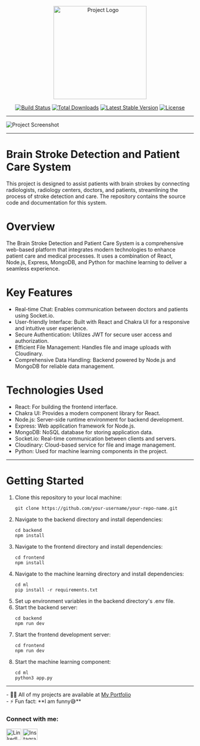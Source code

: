 <p align="center"><a href="https://your-portfolio-link.com" target="_blank"><img src="https://github.com/MentalStrange/graduation/frontent/src/assets/images/logo.png" width="250" alt="Project Logo"></a></p>
<p align="center">
<a href="https://your-portfolio-link.com"><img src="https://img.shields.io/badge/build-passing-brightgreen" alt="Build Status"></a>
<a href="https://your-portfolio-link.com"><img src="https://img.shields.io/badge/downloads-1000+-blue" alt="Total Downloads"></a>
<a href="https://your-portfolio-link.com"><img src="https://img.shields.io/badge/version-1.0.0-orange" alt="Latest Stable Version"></a>
<a href="https://your-portfolio-link.com"><img src="https://img.shields.io/badge/license-MIT-yellow" alt="License"></a>
</p>
<hr>
<img src="https://github.com/MentalStrange/graduation/frontent/src/assets/images/cover2.png" alt="Project Screenshot">
<hr>
<h1> Brain Stroke Detection and Patient Care System </h1>
<p>This project is designed to assist patients with brain strokes by connecting radiologists, radiology centers, doctors, and patients, streamlining the process of stroke detection and care. The repository contains the source code and documentation for this system.</p>
<h1>Overview</h1>
<p>The Brain Stroke Detection and Patient Care System is a comprehensive web-based platform that integrates modern technologies to enhance patient care and medical processes. It uses a combination of React, Node.js, Express, MongoDB, and Python for machine learning to deliver a seamless experience.</p>
<h1>Key Features</h1>
<ul>
<li>Real-time Chat: Enables communication between doctors and patients using Socket.io.</li>
<li>User-friendly Interface: Built with React and Chakra UI for a responsive and intuitive user experience.</li>
<li>Secure Authentication: Utilizes JWT for secure user access and authorization.</li>
<li>Efficient File Management: Handles file and image uploads with Cloudinary.</li>
<li>Comprehensive Data Handling: Backend powered by Node.js and MongoDB for reliable data management.</li>
</ul>
<h1>Technologies Used</h1>
<ul>
<li>React: For building the frontend interface.</li>
<li>Chakra UI: Provides a modern component library for React.</li>
<li>Node.js: Server-side runtime environment for backend development.</li>
<li>Express: Web application framework for Node.js.</li>
<li>MongoDB: NoSQL database for storing application data.</li>
<li>Socket.io: Real-time communication between clients and servers.</li>
<li>Cloudinary: Cloud-based service for file and image management.</li>
<li>Python: Used for machine learning components in the project.</li>
</ul>
<hr>
<h1>Getting Started</h1>
<ol>
    <li>Clone this repository to your local machine:</li>
    <pre><code>git clone https://github.com/your-username/your-repo-name.git</code></pre>
    <li>Navigate to the backend directory and install dependencies:</li>
    <pre><code>cd backend
npm install</code></pre>
    <li>Navigate to the frontend directory and install dependencies:</li>
    <pre><code>cd frontend
npm install</code></pre>
    <li>Navigate to the machine learning directory and install dependencies:</li>
    <pre><code>cd ml
pip install -r requirements.txt</code></pre>
    <li>Set up environment variables in the backend directory's .env file.</li>
    <li>Start the backend server:</li>
    <pre><code>cd backend
npm run dev</code></pre>
    <li>Start the frontend development server:</li>
    <pre><code>cd frontend
npm run dev</code></pre>
    <li>Start the machine learning component:</li>
    <pre><code>cd ml
python3 app.py</code></pre>
</ol>
<hr>
- 👨‍💻 All of my projects are available at <a href="https://your-portfolio-link.com">My Portfolio</a> <br>
- ⚡ Fun fact: **I am funny😅**

<h3 align="left">Connect with me:</h3>
<p align="left">
<a href="https://www.linkedin.com/in/your-linkedin-profile/" target="blank"><img align="center" src="https://raw.githubusercontent.com/rahuldkjain/github-profile-readme-generator/master/src/images/icons/Social/linked-in-alt.svg" alt="LinkedIn" height="30" width="40" /></a>
<a href="https://www.instagram.com/your-instagram-profile/" target="blank"><img align="center" src="https://raw.githubusercontent.com/rahuldkjain/github-profile-readme-generator/master/src/images/icons/Social/instagram.svg" alt="Instagram" height="30" width="40" /></a>
</p>
